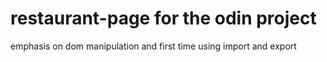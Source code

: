 # restaurant-page for the odin project

emphasis on dom manipulation and first time using import and export